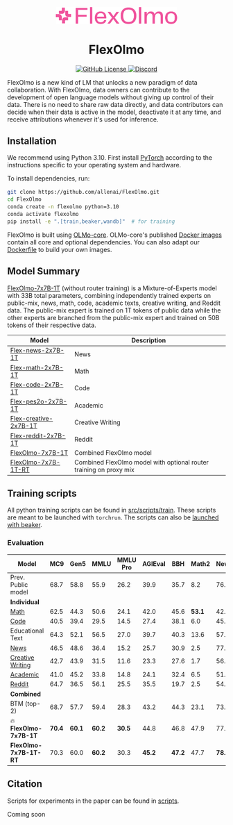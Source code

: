 <div align="center">
  <!-- <img src="https://github.com/allenai/OLMo/assets/8812459/774ac485-a535-4768-8f7c-db7be20f5cc3" width="300"/> -->
  <img src="https://github.com/allenai/FlexOlmo/blob/main/assets/FlexOlmo_Logo.png" alt="FlexOlmo Logo" width="280" style="margin-left:'auto' margin-right:'auto' display:'block'"/>
  <br>
  <h1>FlexOlmo</h1>
</div>
<p align="center">
  <a href="https://github.com/allenai/FlexOlmo/blob/main/LICENSE">
    <img alt="GitHub License" src="https://img.shields.io/github/license/allenai/OLMo">
  </a>
  <a href="https://discord.gg/sZq3jTNVNG">
    <img alt="Discord" src="https://img.shields.io/badge/Discord%20-%20blue?style=flat&logo=discord&label=Ai2&color=%235B65E9">
  </a>
</p>

FlexOlmo is a new kind of LM that unlocks a new paradigm of data collaboration. With FlexOlmo, data owners can contribute to the development of open language models without giving up control of their data. There is no need to share raw data directly, and data contributors can decide when their data is active in the model, deactivate it at any time, and receive attributions whenever it's used for inference.


## Installation

We recommend using Python 3.10. First install [PyTorch](https://pytorch.org) according to the instructions specific to your operating system and hardware. 

To install dependencies, run:

```bash
git clone https://github.com/allenai/FlexOlmo.git
cd FlexOlmo
conda create -n flexolmo python=3.10
conda activate flexolmo
pip install -e ".[train,beaker,wandb]"  # for training
```

FlexOlmo is built using [OLMo-core](https://github.com/allenai/OLMo-core.git). OLMo-core's published [Docker images](https://github.com/orgs/allenai/packages?repo_name=OLMo-core) contain all core and optional dependencies. You can also adapt our [Dockerfile](https://github.com/allenai/FlexOlmo/blob/main/src/Dockerfile) to build your own images.

## Model Summary

[FlexOlmo-7x7B-1T](https://huggingface.co/allenai/FlexOlmo-7x7B-1T) (without router training) is a Mixture-of-Experts model with 33B total parameters, combining independently trained experts on public-mix, news, math, code, academic texts, creative writing, and Reddit data. The public-mix expert is trained on 1T tokens of public data while the other experts are branched from the public-mix expert and trained on 50B tokens of their respective data.

| Model | Description |
|-------|--------|
| [Flex-news-2x7B-1T](https://huggingface.co/allenai/Flex-news-2x7B-1T) | News |
| [Flex-math-2x7B-1T](https://huggingface.co/allenai/Flex-math-2x7B-1T) | Math |
| [Flex-code-2x7B-1T](https://huggingface.co/allenai/Flex-code-2x7B-1T) | Code |
| [Flex-pes2o-2x7B-1T](https://huggingface.co/allenai/Flex-pes2o-2x7B-1T) | Academic |
| [Flex-creative-2x7B-1T](https://huggingface.co/allenai/Flex-creative-2x7B-1T) | Creative Writing |
| [Flex-reddit-2x7B-1T](https://huggingface.co/allenai/Flex-reddit-2x7B-1T) | Reddit |
| [FlexOlmo-7x7B-1T](https://huggingface.co/allenai/FlexOlmo-7x7B-1T) | Combined FlexOlmo model | 
| [FlexOlmo-7x7B-1T-RT](https://huggingface.co/allenai/FlexOlmo-7x7B-1T) | Combined FlexOlmo model with optional router training on proxy mix| 


## Training scripts

All python training scripts can be found in [src/scripts/train](src/scripts/train/). These scripts are meant to be launched with `torchrun`.
The scripts can also be [launched with beaker](src/scripts/beaker/).


### Evaluation

| **Model** | **MC9** | **Gen5** | **MMLU** | **MMLU Pro** | **AGIEval** | **BBH** | **Math2** | **NewsG** | **PoemG** | **SciRIFF5** | **Code4** | **Avg.** |
|----------|--------|----------|----------|--------------|-------------|---------|-----------|-----------|-----------|--------------|-----------|----------|
| Prev. Public model | 68.7 | 58.8 | 55.9 | 26.2 | 39.9 | 35.7 | 8.2 | 76.0 | 47.8 | 48.1 | 1.1 | 42.4 |
| **Individual** |
| [Math](https://huggingface.co/allenai/Flex-math-2x7B-1T) | 62.5 | 44.3 | 50.6 | 24.1 | 42.0 | 45.6 | **53.1** | 42.6 | 28.0 | 50.7 | 15.8 | 41.8 |
| [Code](https://huggingface.co/allenai/Flex-code-2x7B-1T) | 40.5 | 39.4 | 29.5 | 14.5 | 27.4 | 38.1 | 6.0 | 45.1 | 28.2 | 48.0 | 21.0 | 30.7 |
| Educational Text | 64.3 | 52.1 | 56.5 | 27.0 | 39.7 | 40.3 | 13.6 | 57.6 | 51.8 | 51.7 | 3.0 | 41.6 |
| [News](https://huggingface.co/allenai/Flex-news-2x7B-1T) | 46.5 | 48.6 | 36.4 | 15.2 | 25.7 | 30.9 | 2.5 | 77.7 | 26.9 | 47.0 | 0.0 | 32.5 |
| [Creative Writing](https://huggingface.co/allenai/Flex-creative-2x7B-1T) | 42.7 | 43.9 | 31.5 | 11.6 | 23.3 | 27.6 | 1.7 | 56.9 | **67.5** | 42.4 | 0.0 | 31.7 |
| [Academic](https://huggingface.co/allenai/Flex-pes2o-2x7B-1T) | 41.0 | 45.2 | 33.8 | 14.8 | 24.1 | 32.4 | 6.5 | 51.8 | 23.0 | 52.0 | 0.0 | 29.5 |
| [Reddit](https://huggingface.co/allenai/Flex-reddit-2x7B-1T) | 64.7 | 36.5 | 56.1 | 25.5 | 35.5 | 19.7 | 2.5 | 54.1 | 8.6 | 32.7 | 1.7 | 30.7 |
| **Combined** |
| BTM (top-2) | 68.7 | 57.7 | 59.4 | 28.3 | 43.2 | 44.3 | 23.1 | 73.6 | 54.4 | 46.3 | **24.0** | 47.6 |
| 🔥 **FlexOlmo-7x7B-1T** | **70.4** | **60.1** | **60.2** | **30.5** | 44.8 | 46.8 | 47.9 | 77.2 | 66.2 | 53.8 | 14.6 | 52.0 |
| **FlexOlmo-7x7B-1T-RT** | 70.3 | 60.0 | **60.2** | 30.3 | **45.2** | **47.2** | 47.7 | **78.3** | **67.6** | **53.9** | 13.3 | **52.2** |


## Citation

Scripts for experiments in the paper can be found in [scripts](scripts/).

Coming soon